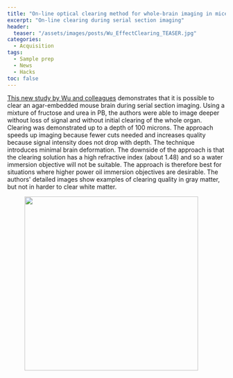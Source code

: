 ```yaml
---
title: "On-line optical clearing method for whole-brain imaging in mice"
excerpt: "On-line clearing during serial section imaging"
header:
  teaser: "/assets/images/posts/Wu_EffectClearing_TEASER.jpg"
categories:
  - Acquisition
tags: 
  - Sample prep
  - News
  - Hacks
toc: false
---
```

 
[This new study by Wu and colleagues](https://www.ncbi.nlm.nih.gov/pmc/articles/PMC6524591/) demonstrates that it is possible to clear an agar-embedded mouse brain during serial section imaging. 
Using a mixture of fructose and urea in PB, the authors were able to image deeper without loss of signal and without initial clearing of the whole organ. 
Clearing was demonstrated up to a depth of 100 microns. 
The approach speeds up imaging because fewer cuts needed and increases quality because signal intensity does not drop with depth. 
The technique introduces minimal brain deformation. 
The downside of the approach is that the clearing solution has a high refractive index (about 1.48) and so a water immersion objective will not be suitable. 
The approach is therefore best for situations where higher power oil immersion objectives are desirable. 
The authors' detailed images show examples of clearing quality in gray matter, but not in harder to clear white matter. 

<figure>
        <img width="400px" src="{{ site.baseurl }}/assets/images/posts/Wu_EffectClearing.png" >
</figure>

